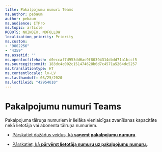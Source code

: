 ```yaml
---
title: Pakalpojumu numuri Teams
ms.author: pebaum
author: pebaum
ms.audience: ITPro
ms.topic: article
ROBOTS: NOINDEX, NOFOLLOW
localization_priority: Priority
ms.custom:
- "9002256"
- "4359"
ms.assetid: ''
ms.openlocfilehash: d0eccaf7d953dd6ac9f80394314dbdd71a1bccf5
ms.sourcegitcommit: 183dc4c002c151474628b6d7c4571a5264dc5257
ms.translationtype: HT
ms.contentlocale: lv-LV
ms.lasthandoff: 03/25/2020
ms.locfileid: "42954010"
---
```

# <a name="service-numbers-in-teams"></a>Pakalpojumu numuri Teams

Pakalpojuma tālruņa numuriem ir lielāka vienlaicīgas zvanīšanas kapacitāte nekā lietotāja vai abonenta tālruņa numuriem. 

- [Pārskatiet dažādus veidus, kā **saņemt pakalpojumu numuru**](https://docs.microsoft.com/microsoftteams/getting-service-phone-numbers). 

- [Pārskatiet, kā **pārvērst lietotāja numuru uz pakalpojumu numuru,**](https://docs.microsoft.com/microsoftteams/manage-phone-numbers-for-your-organization/phone-number-management-for-the-u-s).
